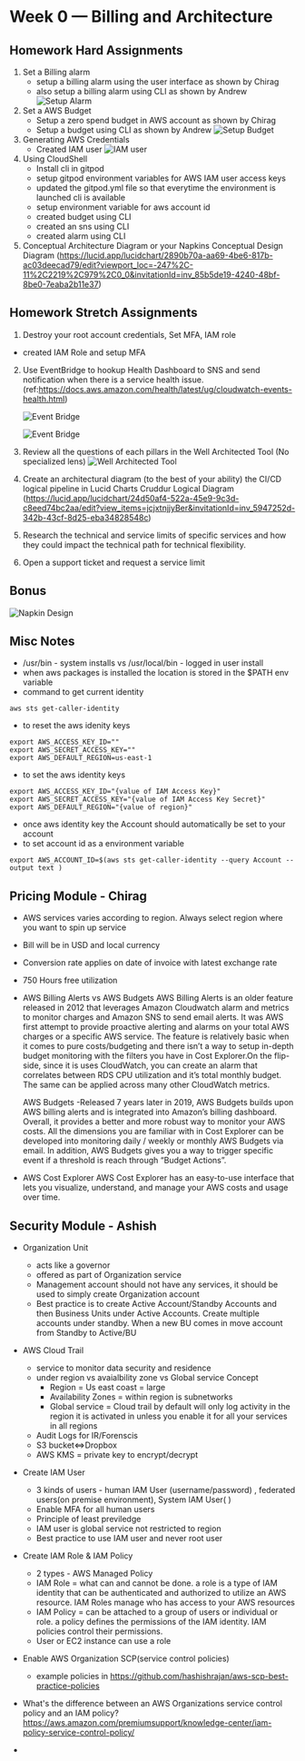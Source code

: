 # Week 0 — Billing and Architecture

## Homework Hard Assignments
1. Set a Billing alarm
    - setup a billing alarm using the user interface as shown by Chirag
    - also setup a billing alarm using CLI as shown by Andrew
    ![Setup Alarm](/journal/images/Week0-SetupAlarm.png)
2. Set a AWS Budget   
    - Setup a zero spend budget in AWS account as shown by Chirag 
    - Setup a budget using CLI as shown by Andrew
    ![Setup Budget](/journal/images/Week0-SetupBudget.png)
3. Generating AWS Credentials 
    - Created IAM user 
    ![IAM user](/journal/images/Week0-CreateIAMUser.png)
4. Using CloudShell 
    - Install cli in gitpod
    - setup gitpod environment variables for AWS IAM user access keys
    - updated the gitpod.yml file so that everytime the environment is launched cli is available
    - setup environment variable for aws account id
    - created budget using CLI
    - created an sns using CLI
    - created alarm using CLI
5. Conceptual Architecture Diagram or your Napkins 
    Conceptual Design Diagram 
    (https://lucid.app/lucidchart/2890b70a-aa69-4be6-817b-ac03deecad79/edit?viewport_loc=-247%2C-11%2C2219%2C979%2C0_0&invitationId=inv_85b5de19-4240-48bf-8be0-7eaba2b11e37)

## Homework Stretch Assignments
1. Destroy your root account credentials, Set MFA, IAM role
- created IAM Role and setup MFA
2. Use EventBridge to hookup Health Dashboard to SNS and send notification when there is a service health issue.
   (ref:https://docs.aws.amazon.com/health/latest/ug/cloudwatch-events-health.html)
    
    ![Event Bridge](/journal/images/Week0-images/Week0-Amazon%20EventBridge.png)
    
     ![Event Bridge](/journal/images/Week0-Amazon%20EventBridge-SNSTopic.png)
    
3. Review all the questions of each pillars in the Well Architected Tool (No specialized lens)
   ![Well Architected Tool](/journal/images/Week0-Well-Architected%20Tool.png)
4. Create an architectural diagram (to the best of your ability) the CI/CD logical pipeline in Lucid Charts
    Cruddur Logical Diagram (https://lucid.app/lucidchart/24d50af4-522a-45e9-9c3d-c8eed74bc2aa/edit?view_items=jcjxtnjjyBer&invitationId=inv_5947252d-342b-43cf-8d25-eba34828548c)
5. Research the technical and service limits of specific services and how they could impact the technical path for technical flexibility. 
6. Open a support ticket and request a service limit

## Bonus
![Napkin Design](/journal/images/week0-NapkinDesign.jpg)

## Misc Notes
- /usr/bin - system installs  vs /usr/local/bin - logged in user install
- when aws packages is installed the location is stored in the $PATH env variable
- command to get current identity
```
aws sts get-caller-identity
```
- to reset the aws idenity keys
```
export AWS_ACCESS_KEY_ID=""
export AWS_SECRET_ACCESS_KEY=""
export AWS_DEFAULT_REGION=us-east-1
```
- to set the aws identity keys 
```
export AWS_ACCESS_KEY_ID="{value of IAM Access Key}"
export AWS_SECRET_ACCESS_KEY="{value of IAM Access Key Secret}"
export AWS_DEFAULT_REGION="{value of region}"
```
- once aws identity key the Account should automatically be set to your account
- to set account id as a environment variable
```
export AWS_ACCOUNT_ID=$(aws sts get-caller-identity --query Account --output text )
```

## Pricing Module - Chirag
- AWS services varies according to region. Always select region where you want to spin up service
- Bill will be in USD and local currency
- Conversion rate applies on date of invoice with latest exchange rate
- 750 Hours free utilization 
- AWS Billing Alerts vs AWS Budgets
    AWS Billing Alerts is an older feature released in 2012 that leverages Amazon Cloudwatch alarm and metrics to monitor charges and Amazon SNS to send email alerts. It was AWS first attempt to provide proactive alerting and alarms on your total AWS charges or a specific AWS service. The feature is relatively basic when it comes to pure costs/budgeting and there isn’t a way to setup in-depth budget monitoring with the filters you have in Cost Explorer.On the flip-side, since it is uses CloudWatch, you can create an alarm that correlates between RDS CPU utilization and it’s total monthly budget. The same can be applied across many other CloudWatch metrics.

    AWS Budgets -Released 7 years later in 2019, AWS Budgets builds upon AWS billing alerts and is integrated into Amazon’s billing dashboard. Overall, it provides a better and more robust way to monitor your AWS costs. All the dimensions you are familiar with in Cost Explorer can be developed into monitoring daily / weekly or monthly AWS Budgets via email. In addition, AWS Budgets gives you a way to trigger specific event if a threshold is reach through “Budget Actions”.
- AWS Cost Explorer
    AWS Cost Explorer has an easy-to-use interface that lets you visualize, understand, and manage your AWS costs and usage over time.

## Security Module - Ashish
- Organization Unit
    - acts like a governor 
    - offered as part of Organization service
    - Management account should not have any services, it should be used to simply create Organization account
    - Best practice is to create Active Account/Standby Accounts and then Business Units under Active Accounts. Create multiple accounts under standby. When a new BU comes in move account from Standby to Active/BU 

- AWS Cloud Trail
    - service to monitor data security and residence
    - under region vs avaialbility zone vs Global service Concept
        - Region = Us east coast = large 
        - Availability Zones = within region is subnetworks
        - Global service = Cloud trail by default will only log activity in the region it is activated in unless you enable it for all your services in all regions
    - Audit Logs for IR/Forenscis
    - S3 bucket<=>Dropbox
    - AWS KMS = private key to encrypt/decrypt

- Create IAM User
    - 3 kinds of users  - human IAM User (username/password) , federated users(on premise environment), System IAM User( )
    - Enable MFA for all human users
    - Principle of least previledge
    - IAM user is global service not restricted to region
    - Best practice to use IAM user and never root user

- Create IAM Role & IAM Policy
    - 2 types - AWS Managed Policy
    - IAM Role = what can and cannot be done. a role is a type of IAM identity that can be authenticated and authorized to utilize an AWS resource.  IAM Roles manage who has access to your AWS resources
    - IAM Policy = can be attached to a group of users or individual or role. a policy defines the permissions of the IAM identity. IAM policies control their permissions.
    - User or EC2 instance can use a role

- Enable AWS Organization SCP(service control policies)
    - example policies in https://github.com/hashishrajan/aws-scp-best-practice-policies

- What's the difference between an AWS Organizations service control policy and an IAM policy?
    https://aws.amazon.com/premiumsupport/knowledge-center/iam-policy-service-control-policy/

-
